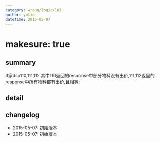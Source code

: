 ```yaml
---
category: wrong/logic/102
author: yulin
datetime: 2015-05-07
---
```


# makesure: true

## summary

3家dsp110,111,112.其中110返回的response中部分物料没有出价,111,112返回的response中所有物料都有出价,且相等;

## detail



## changelog

- 2015-05-07: 初始版本
- 2015-05-07: 初始版本
